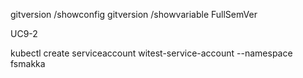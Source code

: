 gitversion /showconfig
gitversion /showvariable FullSemVer

UC9-2

kubectl create serviceaccount witest-service-account --namespace fsmakka